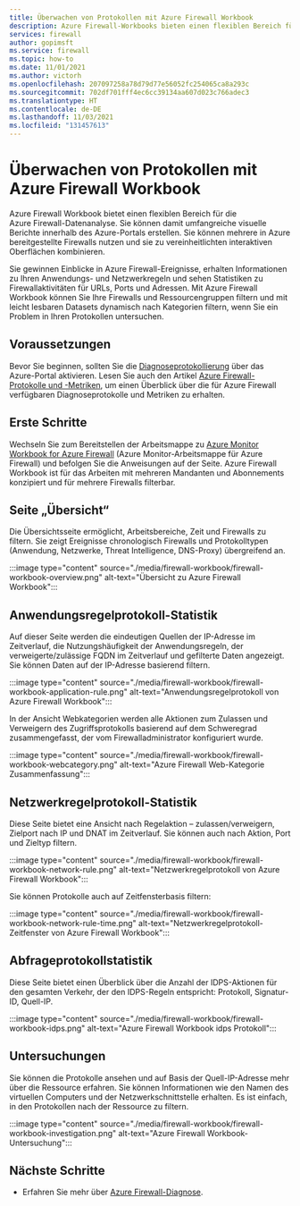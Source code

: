 ```yaml
---
title: Überwachen von Protokollen mit Azure Firewall Workbook
description: Azure Firewall-Workbooks bieten einen flexiblen Bereich für die Azure Firewall-Datenanalyse und die Erstellung umfassender visueller Berichte innerhalb des Azure-Portals.
services: firewall
author: gopimsft
ms.service: firewall
ms.topic: how-to
ms.date: 11/01/2021
ms.author: victorh
ms.openlocfilehash: 207097258a78d79d77e56052fc254065ca8a293c
ms.sourcegitcommit: 702df701fff4ec6cc39134aa607d023c766adec3
ms.translationtype: HT
ms.contentlocale: de-DE
ms.lasthandoff: 11/03/2021
ms.locfileid: "131457613"
---
```

# <a name="monitor-logs-using-azure-firewall-workbook"></a>Überwachen von Protokollen mit Azure Firewall Workbook

Azure Firewall Workbook bietet einen flexiblen Bereich für die Azure Firewall-Datenanalyse. Sie können damit umfangreiche visuelle Berichte innerhalb des Azure-Portals erstellen. Sie können mehrere in Azure bereitgestellte Firewalls nutzen und sie zu vereinheitlichten interaktiven Oberflächen kombinieren.

Sie gewinnen Einblicke in Azure Firewall-Ereignisse, erhalten Informationen zu Ihren Anwendungs- und Netzwerkregeln und sehen Statistiken zu Firewallaktivitäten für URLs, Ports und Adressen. Mit Azure Firewall Workbook können Sie Ihre Firewalls und Ressourcengruppen filtern und mit leicht lesbaren Datasets dynamisch nach Kategorien filtern, wenn Sie ein Problem in Ihren Protokollen untersuchen. 

## <a name="prerequisites"></a>Voraussetzungen

Bevor Sie beginnen, sollten Sie die [Diagnoseprotokollierung](firewall-diagnostics.md#enable-diagnostic-logging-through-the-azure-portal) über das Azure-Portal aktivieren. Lesen Sie auch den Artikel [Azure Firewall-Protokolle und -Metriken](logs-and-metrics.md), um einen Überblick über die für Azure Firewall verfügbaren Diagnoseprotokolle und Metriken zu erhalten.

## <a name="get-started"></a>Erste Schritte

Wechseln Sie zum Bereitstellen der Arbeitsmappe zu [Azure Monitor Workbook for Azure Firewall](https://github.com/Azure/Azure-Network-Security/tree/master/Azure%20Firewall/Workbook%20-%20Azure%20Firewall%20Monitor%20Workbook) (Azure Monitor-Arbeitsmappe für Azure Firewall) und befolgen Sie die Anweisungen auf der Seite. Azure Firewall Workbook ist für das Arbeiten mit mehreren Mandanten und Abonnements konzipiert und für mehrere Firewalls filterbar.

## <a name="overview-page"></a>Seite „Übersicht“

Die Übersichtsseite ermöglicht, Arbeitsbereiche, Zeit und Firewalls zu filtern. Sie zeigt Ereignisse chronologisch Firewalls und Protokolltypen (Anwendung, Netzwerke, Threat Intelligence, DNS-Proxy) übergreifend an.

:::image type="content" source="./media/firewall-workbook/firewall-workbook-overview.png" alt-text="Übersicht zu Azure Firewall Workbook":::

## <a name="application-rule-log-statistics"></a>Anwendungsregelprotokoll-Statistik

Auf dieser Seite werden die eindeutigen Quellen der IP-Adresse im Zeitverlauf, die Nutzungshäufigkeit der Anwendungsregeln, der verweigerte/zulässige FQDN im Zeitverlauf und gefilterte Daten angezeigt. Sie können Daten auf der IP-Adresse basierend filtern. 

:::image type="content" source="./media/firewall-workbook/firewall-workbook-application-rule.png" alt-text="Anwendungsregelprotokoll von Azure Firewall Workbook":::

In der Ansicht Webkategorien werden alle Aktionen zum Zulassen und Verweigern des Zugriffsprotokolls basierend auf dem Schweregrad zusammengefasst, der vom Firewalladministrator konfiguriert wurde.

:::image type="content" source="./media/firewall-workbook/firewall-workbook-webcategory.png" alt-text="Azure Firewall Web-Kategorie Zusammenfassung":::

## <a name="network-rule-log-statistics"></a>Netzwerkregelprotokoll-Statistik

Diese Seite bietet eine Ansicht nach Regelaktion – zulassen/verweigern, Zielport nach IP und DNAT im Zeitverlauf. Sie können auch nach Aktion, Port und Zieltyp filtern.

:::image type="content" source="./media/firewall-workbook/firewall-workbook-network-rule.png" alt-text="Netzwerkregelprotokoll von Azure Firewall Workbook":::

Sie können Protokolle auch auf Zeitfensterbasis filtern:

:::image type="content" source="./media/firewall-workbook/firewall-workbook-network-rule-time.png" alt-text="Netzwerkregelprotokoll-Zeitfenster von Azure Firewall Workbook":::

## <a name="idps-log-statistics"></a>Abfrageprotokollstatistik

Diese Seite bietet einen Überblick über die Anzahl der IDPS-Aktionen für den gesamten Verkehr, der den IDPS-Regeln entspricht: Protokoll, Signatur-ID, Quell-IP.

:::image type="content" source="./media/firewall-workbook/firewall-workbook-idps.png" alt-text="Azure Firewall Workbook idps Protokoll":::

## <a name="investigations"></a>Untersuchungen

Sie können die Protokolle ansehen und auf Basis der Quell-IP-Adresse mehr über die Ressource erfahren. Sie können Informationen wie den Namen des virtuellen Computers und der Netzwerkschnittstelle erhalten. Es ist einfach, in den Protokollen nach der Ressource zu filtern.

:::image type="content" source="./media/firewall-workbook/firewall-workbook-investigation.png" alt-text="Azure Firewall Workbook-Untersuchung":::


## <a name="next-steps"></a>Nächste Schritte

- Erfahren Sie mehr über [Azure Firewall-Diagnose](firewall-diagnostics.md).
